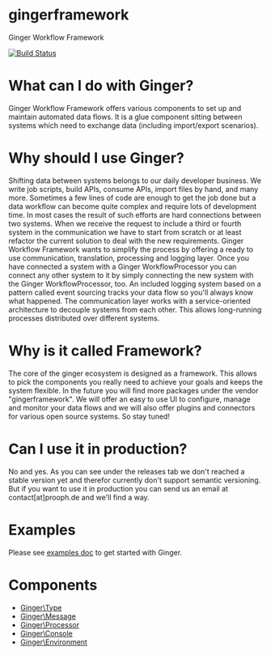 gingerframework
===============

Ginger Workflow Framework

[![Build Status](https://travis-ci.org/gingerwork/gingerframework.svg?branch=master)](https://travis-ci.org/gingerwork/gingerframework)

# What can I do with Ginger?

Ginger Workflow Framework offers various components to set up and maintain automated data flows. It is a glue component
sitting between systems which need to exchange data (including import/export scenarios).

# Why should I use Ginger?

Shifting data between systems belongs to our daily developer business. We write job scripts, build APIs, consume APIs, import
files by hand, and many more. Sometimes a few lines of code are enough to get the job done but a data workflow can become quite
complex and require lots of development time. In most cases the result of such efforts are hard connections between two systems.
When we receive the request to include a third or fourth system in the communication we have to start from scratch or at least
refactor the current solution to deal with the new requirements. Ginger Workflow Framework wants to simplify the process by
offering a ready to use communication, translation, processing and logging layer. Once you have connected a system with a Ginger WorkflowProcessor
you can connect any other system to it by simply connecting the new system with the Ginger WorkflowProcessor, too.
An included logging system based on a pattern called event sourcing tracks your data flow so you'll always know what happened.
The communication layer works with a service-oriented architecture to decouple systems from each other.
This allows long-running processes distributed over different systems.

# Why is it called Framework?

The core of the ginger ecosystem is designed as a framework. This allows to pick the components you really need to achieve your goals
and keeps the system flexible. In the future you will find more packages under the vendor "gingerframework". We will offer
an easy to use UI to configure, manage and monitor your data flows and we will also offer plugins and connectors for various
open source systems. So stay tuned!

# Can I use it in production?

No and yes. As you can see under the releases tab we don't reached a stable version yet and therefor currently don't support
semantic versioning. But if you want to use it in production you can send us an email at contact[at]prooph.de and we'll find a way.

# Examples

Please see [examples doc](examples/README.md) to get started with Ginger.

# Components

- [Ginger\Type](library/Ginger/Type/README.md)
- [Ginger\Message](library/Ginger/Message/README.md)
- [Ginger\Processor](library/Ginger/Processor/README.md)
- [Ginger\Console](library/Ginger/Console/README.md)
- [Ginger\Environment](library/Ginger/Environment/README.md)

